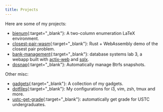 ```yaml
---
title: Projects
---
```


Here are some of my projects:
- [bienum][bienum]{:target="_blank"}: A two-column enumeration LaTeX environment.
- [closest-pair-wasm][cp-wasm]{:target="_blank"}: Rust + WebAssembly demo of the closest pair problem.
- [bank-management][bank-mg]{:target="_blank"}: database systems lab 3, a webapp built with [actix-web] and [sqlx].
- [dosnap][]{:target="_blank"}: Automatically manage Btrfs snapshots.

Other misc:
- [gadgets][gadgets]{:target="_blank"}: A collection of my gadgets.
- [dotfiles][dotfiles]{:target="_blank"}: My configurations for i3, vim, zsh, tmux and more.
- [ustc-get-grade][ugg]{:target="_blank"}: automatically get grade for USTC undergraduates.

[bienum]: https://github.com/weirane/bienum
[cp-wasm]: https://weirane.github.io/closest-pair-wasm
[bank-mg]: https://github.com/weirane/bank-management
[dosnap]: https://github.com/weirane/dosnap
[actix-web]: https://github.com/actix/actix-web
[sqlx]: https://github.com/launchbadge/sqlx
[gadgets]: https://github.com/weirane/gadgets
[dotfiles]: https://github.com/weirane/dotfiles
[ugg]: https://github.com/weirane/ustc-get-grade
